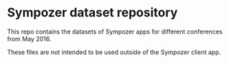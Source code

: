 # Sympozer dataset repository

This repo contains the datasets of Sympozer apps for different conferences from May 2016.

These files are not intended to be used outside of the Sympozer client app.